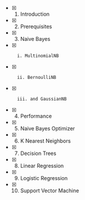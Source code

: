 - [x]   1. Introduction     
- [x]   2. Prerequisites
- [x]   3. Naive Bayes
- [x]       i. MultinomialNB
- [x]       ii. BernoulliNB
- [x]       iii. and GaussianNB
- [x]   4. Performance
- [x]   5. Naive Bayes Optimizer
- [x]   6. K Nearest Neighbors
- [x]   7. Decision Trees
- [x]   8. Linear Regression
- [x]   9. Logistic Regression
- [x]   10. Support Vector Machine